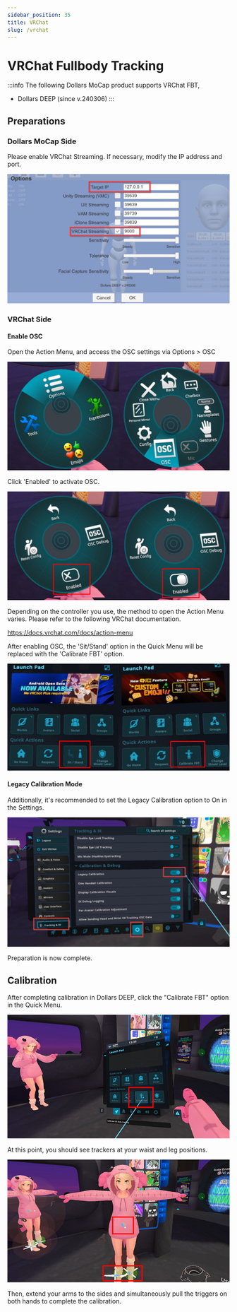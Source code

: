 ```yaml
---
sidebar_position: 35
title: VRChat
slug: /vrchat
---
```


# VRChat Fullbody Tracking

:::info
The following Dollars MoCap product supports VRChat FBT,

- Dollars DEEP (since v.240306)
:::

## Preparations

### Dollars MoCap Side

Please enable VRChat Streaming. If necessary, modify the IP address and port.

![](../img/2024_03_07_17_43_26-Dollars_DEEP.png)

### VRChat Side

#### Enable OSC

Open the Action Menu, and access the OSC settings via Options > OSC

![](../img/osc-option1.png)

Click 'Enabled' to activate OSC.

![](../img/osc-option2.png)

Depending on the controller you use, the method to open the Action Menu varies. Please refer to the following VRChat documentation.

https://docs.vrchat.com/docs/action-menu

After enabling OSC, the 'Sit/Stand' option in the Quick Menu will be replaced with the 'Calibrate FBT' option.

![](../img/osc-option3.png)

#### Legacy Calibration Mode

Additionally, it's recommended to set the Legacy Calibration option to On in the Settings.

![](../img/osc-option4.png)

Preparation is now complete.

## Calibration

After completing calibration in Dollars DEEP, click the "Calibrate FBT" option in the Quick Menu.

![](../img/osc1.png)

At this point, you should see trackers at your waist and leg positions.

![](../img/osc2.png)

Then, extend your arms to the sides and simultaneously pull the triggers on both hands to complete the calibration.